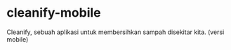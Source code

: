 # cleanify-mobile
Cleanify, sebuah aplikasi untuk membersihkan sampah disekitar kita. (versi mobile)
